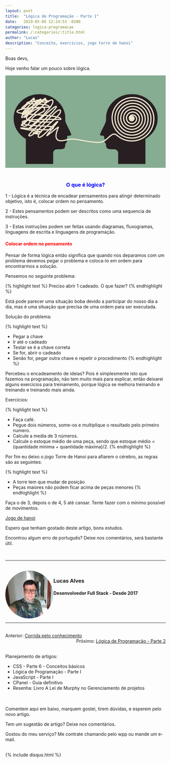 ```yaml
---
layout: post
title:  "Lógica de Programação - Parte 1"
date:   2019-05-05 12:24:53 -0200
categories: logica-programacao
permalink: /:categories/:title.html
author: "Lucas"
description: "Conceito, exercícios, jogo torre de hanoi"
---
```


Boas devs,

Hoje venho falar um pouco sobre lógica.

<div style="text-align: center;">
  <img src="/assets/imagens/logica/logica.jpg"/>
</div>
<br>

<h3 style="color: blue; text-align: center;">O que é lógica?</h3>

1 - Lógica é a técnica de encadear pensamentos para atingir determinado objetivo, isto é, colocar ordem no pensamento.

2 - Estes pensamentos podem ser descritos como uma sequencia de instruções.

3 - Estas instruções podem ser feitas usando diagramas, fluxogramas, linguagens de escrita e linguagens de programação.

<h4 style="color: red;">Colocar ordem no pensamento</h4>

Pensar de forma lógica então significa que quando nos deparamos com um problema devemos pegar o problema e coloca-lo em ordem para encontrarmos a solução.

Pensemos no seguinte problema:

{% highlight text %}
Preciso abrir 1 cadeado. O que fazer?
{% endhighlight %}

Está pode parecer uma situação boba devido a participar do nosso dia a dia, mas é uma situação que precisa de uma ordem para ser executada.

Solução do problema:

{% highlight text %}
- Pegar a chave
- Ir até o cadeado
- Testar se é a chave correta
- Se for, abrir o cadeado
- Senão for, pegar outra chave e repetir o procedimento
{% endhighlight %}

Percebeu o encadeamento de ideias? Pois é simplesmente isto que fazemos na programação, não tem muito mais para explicar, então deixarei alguns exercícios para treinamento, porque lógica se melhora treinando e treinando e treinando mais ainda.

Exercícios:

{% highlight text %}
- Faça café.
- Pegue dois números, some-os e multiplique o resultado pelo primeiro numero.
- Calcule a media de 3 números.
- Calcule o estoque médio de uma peça, sendo que estoque médio = (quantidade mínima + quantidade máxima)/2.
{% endhighlight %}

Por fim eu deixo o jogo Torre de Hanoi para afiarem o cérebro, as regras são as seguintes:

{% highlight text %}
- A torre tem que mudar de posição
- Peças maiores não podem ficar acima de peças menores
{% endhighlight %}

Faça o de 3, depois o de 4, 5 até cansar. Tente fazer com o mínimo possível de movimentos.

<a href="https://www.somatematica.com.br/jogos/hanoi/" target="_blank"> Jogo de hanoi </a>

Espero que tenham gostado deste artigo, bons estudos.

Encontrou algum erro de português? Deixe nos comentários, será bastante útil.

<br>
<hr>
<br>

<div style="width: 30%; float: left;">
  <img src="/assets/imagens/foto.jpg" style="height: 150px; width: 150px; border-radius: 50%;"/>
</div>

<div style="width: 100%;">
  <h3>Lucas Alves</h3>
  <h4>Desenvolvedor Full Stack - Desde 2017</h4>
</div>

<br><br><br>
<hr>
<br>

<div style="display: inline;">Anterior: <a href="https://programadoresreais.com.br/bate-papo/corrida-pelo-conhecimento.html">Corrida pelo conhecimento</a></div><div style="float: right">Próximo: <a href="https://programadoresreais.com.br/logica-programacao/logica-programacao-parte-dois.html">Lógica de Programação - Parte 2</a></div>

<br><br>
Planejamento de artigos:
- CSS - Parte 6 - Conceitos básicos
- Lógica de Programação - Parte I
- JavaScript - Parte I
- CPanel - Guia definitivo
- Resenha: Livro A Lei de Murphy no Gerenciamento de projetos

<br><br>
Comentem aqui em baixo, marquem gostei, tirem dúvidas, e esperem pelo novo artigo.

Tem um sugestão de artigo? Deixe nos comentários.

Gostou do meu serviço? Me contrate chamando pelo wpp ou mande um e-mail.
<br><br>

{% include disqus.html %}
